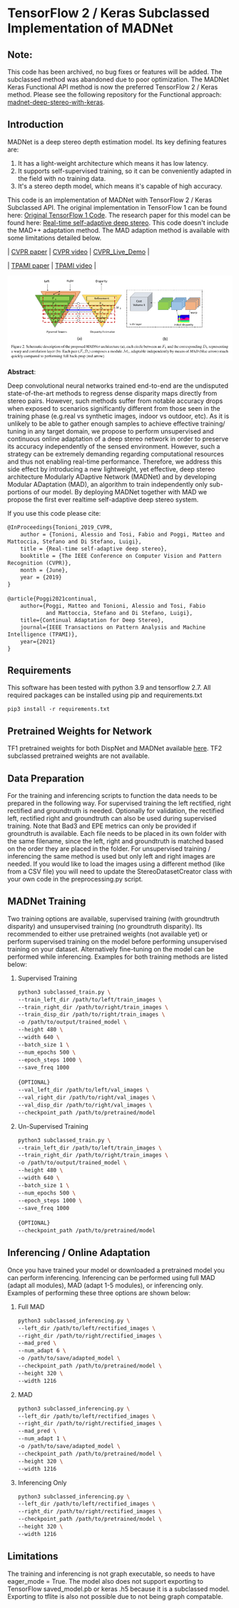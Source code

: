 # TensorFlow 2 / Keras Subclassed Implementation of MADNet
## Note:
This code has been archived, no bug fixes or features will be added. The subclassed method was abandoned due to poor optimization. The MADNet Keras Functional API method is now the preferred TensorFlow 2 / Keras method. Please see the following repository for the Functional approach: [madnet-deep-stereo-with-keras](https://github.com/ChristianOrr/madnet-deep-stereo-with-keras).

## Introduction
MADNet is a deep stereo depth estimation model. Its key defining features are:
 1. It has a light-weight architecture which means it has low latency.
 2. It supports self-supervised training, so it can be conveniently adapted in the field with no training data. 
 3. It's a stereo depth model, which means it's capable of high accuracy.


This code is an implementation of MADNet with TensorFlow 2 / Keras Subclassed API. The original implementation in TensorFlow 1 can be found here: [Original TensorFlow 1 Code](https://github.com/CVLAB-Unibo/Real-time-self-adaptive-deep-stereo). The research paper for this model can be found here: [Real-time self-adaptive deep stereo](https://arxiv.org/abs/1810.05424). This code doesn't include the MAD++ adaptation method. The MAD adaption method is available with some limitations detailed below.


| [CVPR paper](https://arxiv.org/abs/1810.05424) | [CVPR video](https://www.youtube.com/watch?v=7SjyzDxmCY4) | [CVPR_Live_Demo](https://www.youtube.com/watch?v=4O-7OzVYAeU) |

| [TPAMI paper](https://arxiv.org/pdf/2007.05233.pdf) | [TPAMI video](https://www.youtube.com/watch?v=YnPGbQE2dLQ) |

![image](images/MADNet.png)

**Abstract**:

Deep convolutional neural networks trained end-to-end are the undisputed state-of-the-art methods to regress dense disparity maps directly from stereo pairs. However, such methods suffer from notable accuracy drops when exposed to scenarios significantly different from those seen in the training phase (e.g.real vs synthetic images, indoor vs outdoor, etc). As it is unlikely to be able to gather enough samples to achieve effective training/ tuning in any target domain, we propose to perform unsupervised and continuous online adaptation of a deep stereo network in order to preserve its accuracy independently of the sensed environment. However, such a strategy can be extremely demanding regarding computational resources and thus not enabling real-time performance. Therefore, we address this side effect by introducing a new lightweight, yet effective, deep stereo architecture Modularly ADaptive Network (MADNet) and by developing Modular ADaptation (MAD), an algorithm to train independently only sub-portions of our model. By deploying MADNet together with MAD we propose the first ever realtime self-adaptive deep stereo system.


If you use this code please cite: 
```
@InProceedings{Tonioni_2019_CVPR,
    author = {Tonioni, Alessio and Tosi, Fabio and Poggi, Matteo and Mattoccia, Stefano and Di Stefano, Luigi},
    title = {Real-time self-adaptive deep stereo},
    booktitle = {The IEEE Conference on Computer Vision and Pattern Recognition (CVPR)},
    month = {June},
    year = {2019}    
}

@article{Poggi2021continual,
    author={Poggi, Matteo and Tonioni, Alessio and Tosi, Fabio
            and Mattoccia, Stefano and Di Stefano, Luigi},
    title={Continual Adaptation for Deep Stereo},
    journal={IEEE Transactions on Pattern Analysis and Machine Intelligence (TPAMI)},
    year={2021}
}

```

## Requirements
This software has been tested with python 3.9 and tensorflow 2.7. All required packages can be installed using pip and requirements.txt

```
pip3 install -r requirements.txt
```

## Pretrained Weights for Network
TF1 pretrained weights for both DispNet and MADNet available [here](https://drive.google.com/open?id=1GwGxBOFx-NlUo9RAUgPlgPvaHCpGedlm). TF2 subclassed pretrained weights are not available.

## Data Preparation
For the training and inferencing scripts to function the data needs to be prepared in the following way. For supervised training the left rectified, right rectified and groundtruth is needed. Optionally for validation, the rectified left, rectified right and groundtruth can also be used during supervised training. Note that Bad3 and EPE metrics can only be provided if groundtruth is available. Each file needs to be placed in its own folder with the same filename, since the left, right and groundtruth is matched based on the order they are placed in the folder. For unsupervised training / inferencing the same method is used but only left and right images are needed. If you would like to load the images using a different method (like from a CSV file) you will need to update the StereoDatasetCreator class with your own code in the preprocessing.py script.   
  

## MADNet Training
Two training options are available, supervised training (with groundtruth disparity) and unsupervised training (no groundtruth disparity). Its recommended to either use pretrained weights (not available yet) or perform supervised training on the model before performing unsupervised training on your dataset. Alternatively fine-tuning on the model can be performed while inferencing. Examples for both training methods are listed below:
1. Supervised Training
   ```bash
   python3 subclassed_train.py \
   --train_left_dir /path/to/left/train_images \
   --train_right_dir /path/to/right/train_images \
   --train_disp_dir /path/to/right/train_images \
   -o /path/to/output/trained_model \
   --height 480 \
   --width 640 \
   --batch_size 1 \
   --num_epochs 500 \
   --epoch_steps 1000 \
   --save_freq 1000
    
   {OPTIONAL}
   --val_left_dir /path/to/left/val_images \
   --val_right_dir /path/to/right/val_images \
   --val_disp_dir /path/to/right/val_images \
   --checkpoint_path /path/to/pretrained/model 
   ```
2. Un-Supervised Training
   ```bash
   python3 subclassed_train.py \
   --train_left_dir /path/to/left/train_images \
   --train_right_dir /path/to/right/train_images \
   -o /path/to/output/trained_model \
   --height 480 \
   --width 640 \
   --batch_size 1 \
   --num_epochs 500 \
   --epoch_steps 1000 \
   --save_freq 1000
    
   {OPTIONAL}
   --checkpoint_path /path/to/pretrained/model
   ```
## Inferencing / Online Adaptation
Once you have trained your model or downloaded a pretrained model you can perform inferencing. Inferencing can be performed using full MAD (adapt all modules), MAD (adapt 1-5 modules), or inferencing only. Examples of performing these three options are shown below:

1. Full MAD
   ```bash
   python3 subclassed_inferencing.py \
   --left_dir /path/to/left/rectified_images \
   --right_dir /path/to/right/rectified_images \
   --mad_pred \
   --num_adapt 6 \
   -o /path/to/save/adapted_model \
   --checkpoint_path /path/to/pretrained/model \
   --height 320 \
   --width 1216 
   ```
2. MAD
   ```bash
   python3 subclassed_inferencing.py \
   --left_dir /path/to/left/rectified_images \
   --right_dir /path/to/right/rectified_images \
   --mad_pred \
   --num_adapt 1 \
   -o /path/to/save/adapted_model \
   --checkpoint_path /path/to/pretrained/model \
   --height 320 \
   --width 1216      
   ```
2. Inferencing Only
   ```bash
   python3 subclassed_inferencing.py \
   --left_dir /path/to/left/rectified_images \
   --right_dir /path/to/right/rectified_images \
   --checkpoint_path /path/to/pretrained/model \
   --height 320 \
   --width 1216      
   ```

## Limitations
The training and inferencing is not graph executable, so needs to have eager_mode = True. The model also does not support exporting to TensorFlow saved_model.pb or keras .h5 because it is a subclassed model. Exporting to tflite is also not possible due to not being graph compatable.